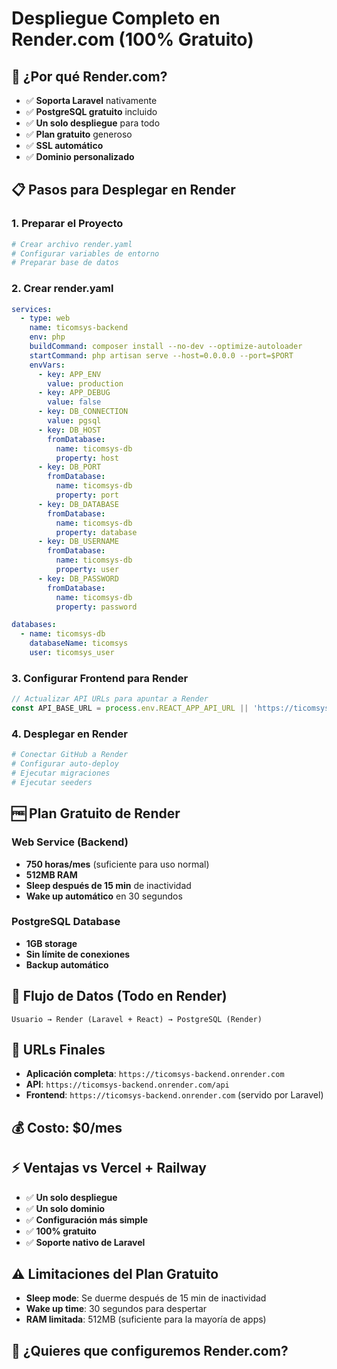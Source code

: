 # Despliegue Completo en Render.com (100% Gratuito)

## 🎯 ¿Por qué Render.com?

- ✅ **Soporta Laravel** nativamente
- ✅ **PostgreSQL gratuito** incluido
- ✅ **Un solo despliegue** para todo
- ✅ **Plan gratuito** generoso
- ✅ **SSL automático**
- ✅ **Dominio personalizado**

## 📋 Pasos para Desplegar en Render

### 1. Preparar el Proyecto
```bash
# Crear archivo render.yaml
# Configurar variables de entorno
# Preparar base de datos
```

### 2. Crear render.yaml
```yaml
services:
  - type: web
    name: ticomsys-backend
    env: php
    buildCommand: composer install --no-dev --optimize-autoloader
    startCommand: php artisan serve --host=0.0.0.0 --port=$PORT
    envVars:
      - key: APP_ENV
        value: production
      - key: APP_DEBUG
        value: false
      - key: DB_CONNECTION
        value: pgsql
      - key: DB_HOST
        fromDatabase:
          name: ticomsys-db
          property: host
      - key: DB_PORT
        fromDatabase:
          name: ticomsys-db
          property: port
      - key: DB_DATABASE
        fromDatabase:
          name: ticomsys-db
          property: database
      - key: DB_USERNAME
        fromDatabase:
          name: ticomsys-db
          property: user
      - key: DB_PASSWORD
        fromDatabase:
          name: ticomsys-db
          property: password

databases:
  - name: ticomsys-db
    databaseName: ticomsys
    user: ticomsys_user
```

### 3. Configurar Frontend para Render
```javascript
// Actualizar API URLs para apuntar a Render
const API_BASE_URL = process.env.REACT_APP_API_URL || 'https://ticomsys-backend.onrender.com/api';
```

### 4. Desplegar en Render
```bash
# Conectar GitHub a Render
# Configurar auto-deploy
# Ejecutar migraciones
# Ejecutar seeders
```

## 🆓 Plan Gratuito de Render

### Web Service (Backend)
- **750 horas/mes** (suficiente para uso normal)
- **512MB RAM**
- **Sleep después de 15 min** de inactividad
- **Wake up automático** en 30 segundos

### PostgreSQL Database
- **1GB storage**
- **Sin límite de conexiones**
- **Backup automático**

## 🔄 Flujo de Datos (Todo en Render)
```
Usuario → Render (Laravel + React) → PostgreSQL (Render)
```

## 📱 URLs Finales
- **Aplicación completa**: `https://ticomsys-backend.onrender.com`
- **API**: `https://ticomsys-backend.onrender.com/api`
- **Frontend**: `https://ticomsys-backend.onrender.com` (servido por Laravel)

## 💰 Costo: $0/mes

## ⚡ Ventajas vs Vercel + Railway
- ✅ **Un solo despliegue**
- ✅ **Un solo dominio**
- ✅ **Configuración más simple**
- ✅ **100% gratuito**
- ✅ **Soporte nativo de Laravel**

## ⚠️ Limitaciones del Plan Gratuito
- **Sleep mode**: Se duerme después de 15 min de inactividad
- **Wake up time**: 30 segundos para despertar
- **RAM limitada**: 512MB (suficiente para la mayoría de apps)

## 🚀 ¿Quieres que configuremos Render.com?
